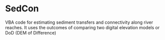 # SedCon
VBA code for estimating sediment transfers and connectivity along river reaches. It uses the outcomes of comparing two digital elevation models or DoD (DEM of Difference)
